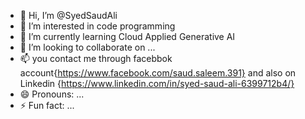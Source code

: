 - 👋 Hi, I’m @SyedSaudAli
- 👀 I’m interested in code programming 
- 🌱 I’m currently learning Cloud Applied Generative AI
- 💞️ I’m looking to collaborate on ...
- 📫 you contact me through facebbok account{https://www.facebook.com/saud.saleem.391} and also on Linkedin {https://www.linkedin.com/in/syed-saud-ali-6399712b4/} 
- 😄 Pronouns: ...
- ⚡ Fun fact: ...

<!---
SyedSaudAli/SyedSaudAli is a ✨ special ✨ repository because its `README.md` (this file) appears on your GitHub profile.
You can click the Preview link to take a look at your changes.
--->
